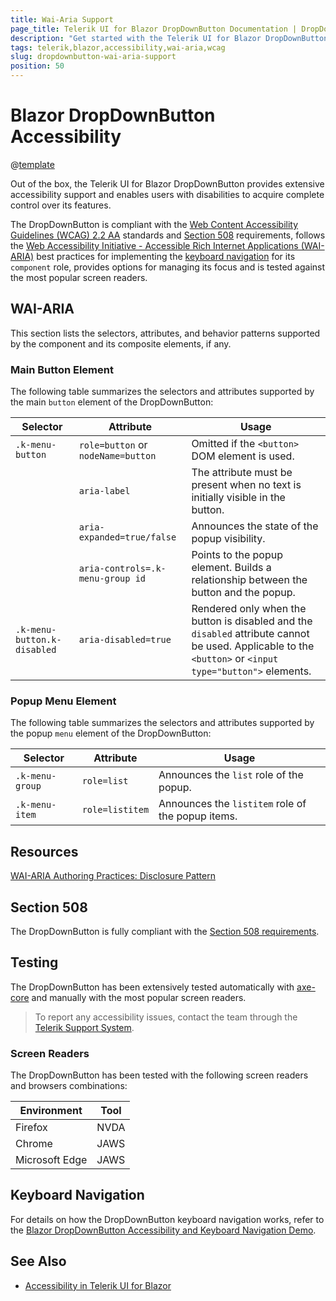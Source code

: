```yaml
---
title: Wai-Aria Support
page_title: Telerik UI for Blazor DropDownButton Documentation | DropDownButton Accessibility
description: "Get started with the Telerik UI for Blazor DropDownButton and learn about its accessibility support for WAI-ARIA, Section 508, and WCAG 2.2."
tags: telerik,blazor,accessibility,wai-aria,wcag
slug: dropdownbutton-wai-aria-support 
position: 50 
---
```


# Blazor DropDownButton Accessibility

@[template](/_contentTemplates/common/parameters-table-styles.md#table-layout)



Out of the box, the Telerik UI for Blazor DropDownButton provides extensive accessibility support and enables users with disabilities to acquire complete control over its features.


The DropDownButton is compliant with the [Web Content Accessibility Guidelines (WCAG) 2.2 AA](https://www.w3.org/TR/WCAG22/) standards and [Section 508](https://www.section508.gov/) requirements, follows the [Web Accessibility Initiative - Accessible Rich Internet Applications (WAI-ARIA)](https://www.w3.org/WAI/ARIA/apg/) best practices for implementing the [keyboard navigation](#keyboard-navigation) for its `component` role, provides options for managing its focus and is tested against the most popular screen readers.

## WAI-ARIA


This section lists the selectors, attributes, and behavior patterns supported by the component and its composite elements, if any.

### Main Button Element


The following table summarizes the selectors and attributes supported by the main `button` element of the DropDownButton:

| Selector | Attribute | Usage |
| -------- | --------- | ----- |
| `.k-menu-button` | `role=button` or `nodeName=button` | Omitted if the `<button>` DOM element is used. |
|  | `aria-label` | The attribute must be present when no text is initially visible in the button. |
|  | `aria-expanded=true/false` | Announces the state of the popup visibility. |
|  | `aria-controls=.k-menu-group id` | Points to the popup element. Builds a relationship between the button and the popup. |
| `.k-menu-button.k-disabled` | `aria-disabled=true` | Rendered only when the button is disabled and the `disabled` attribute cannot be used. Applicable to the `<button>` or `<input type="button">` elements. |

### Popup Menu Element


The following table summarizes the selectors and attributes supported by the popup `menu` element of the DropDownButton:

| Selector | Attribute | Usage |
| -------- | --------- | ----- |
| `.k-menu-group` | `role=list` | Announces the `list` role of the popup. |
| `.k-menu-item` | `role=listitem` | Announces the `listitem` role of the popup items. |

## Resources

[WAI-ARIA Authoring Practices: Disclosure Pattern](https://www.w3.org/WAI/ARIA/apg/patterns/disclosure/)

## Section 508


The DropDownButton is fully compliant with the [Section 508 requirements](http://www.section508.gov/).

## Testing


The DropDownButton has been extensively tested automatically with [axe-core](https://github.com/dequelabs/axe-core) and manually with the most popular screen readers.

> To report any accessibility issues, contact the team through the [Telerik Support System](https://www.telerik.com/account/support-center).

### Screen Readers


The DropDownButton has been tested with the following screen readers and browsers combinations:

| Environment | Tool |
| ----------- | ---- |
| Firefox | NVDA |
| Chrome | JAWS |
| Microsoft Edge | JAWS |



## Keyboard Navigation

For details on how the DropDownButton keyboard navigation works, refer to the [Blazor DropDownButton Accessibility and Keyboard Navigation Demo](https://demos.telerik.com/blazor-ui/dropdownbutton/keyboard-navigation).

## See Also

* [Accessibility in Telerik UI for Blazor](slug://accessibility-overview)